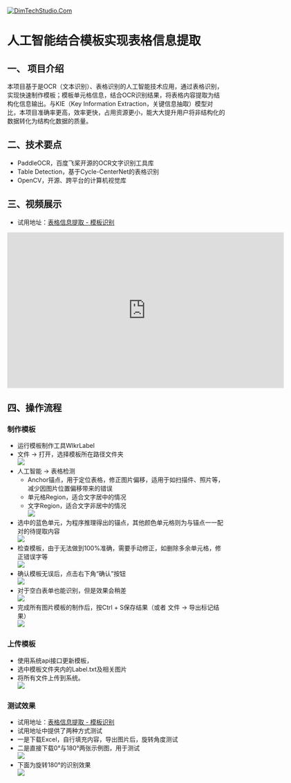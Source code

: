 [![DimTechStudio.Com](vx_images/DimTechStudio-Logo.png)](https://www.dimtechstudio.com/)  

# 人工智能结合模板实现表格信息提取  

## 一、 项目介绍  
本项目基于是OCR（文本识别）、表格识别的人工智能技术应用，通过表格识别，实现快速制作模板；模板单元格信息，结合OCR识别结果，将表格内容提取为结构化信息输出。与KIE（Key Information Extraction，关键信息抽取）模型对比，本项目准确率更高，效率更快，占用资源更小，能大大提升用户将非结构化的数据转化为结构化数据的质量。  

## 二、技术要点  
* PaddleOCR，百度飞桨开源的OCR文字识别工具库  
* Table Detection，基于Cycle-CenterNet的表格识别  
* OpenCV，开源、跨平台的计算机视觉库  

## 三、视频展示  
* 试用地址：[表格信息提取 - 模板识别](http://dimtechstudio.com:39160/)  
<iframe src="https://player.bilibili.com/player.html?aid=961068710&bvid=BV1fH4y1U7g2&cid=1268191769&p=1" scrolling="no" border="0" frameborder="no" framespacing="0" allowfullscreen="true" width="640" height="360"> </iframe>  

## 四、操作流程  
### 制作模板  
* 运行模板制作工具WlkrLabel  
* 文件 -> 打开，选择模板所在路径文件夹  
![](vx_images/288990115249484.png)  
* 人工智能 -> 表格检测  
    * Anchor锚点，用于定位表格，修正图片偏移，适用于如扫描件、照片等，减少因图片位置偏移带来的错误  
    * 单元格Region，适合文字居中的情况  
    * 文字Region，适合文字非居中的情况  
![](vx_images/157401215237351.png)  
* 选中的蓝色单元，为程序推理得出的锚点，其他颜色单元格则为与锚点一一配对的待提取内容  
![](vx_images/442013915257517.png)  
* 检查模板，由于无法做到100%准确，需要手动修正，如删除多余单元格，修正错误字等  
![](vx_images/403614315250186.png)  
* 确认模板无误后，点击右下角“确认”按钮  
![](vx_images/529784715246741.png)  
* 对于空白表单也能识别，但是效果会稍差  
![](vx_images/172434915242495.png)  
* 完成所有图片模板的制作后，按Ctrl + S保存结果（或者 文件 -> 导出标记结果）  
![](vx_images/281555115260375.png)  
### 上传模板  
* 使用系统api接口更新模板，  
* 选中模板文件夹内的Label.txt及相关图片  
* 将所有文件上传到系统。  
![](vx_images/349645415257979.png)  
### 测试效果  
* 试用地址：[表格信息提取 - 模板识别](http://dimtechstudio.com:39160/)  
* 试用地址中提供了两种方式测试  
* 一是下载Excel，自行填充内容，导出图片后，旋转角度测试  
* 二是直接下载0°与180°两张示例图，用于测试  
![](vx_images/204340016236722.png)  
* 下面为旋转180°的识别效果  
![](vx_images/105430316259162.png)  
